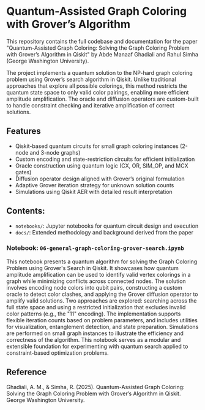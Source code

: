 # Quantum-Assisted Graph Coloring with Grover’s Algorithm

This repository contains the full codebase and documentation for the paper "Quantum-Assisted Graph Coloring: Solving the Graph Coloring Problem with Grover’s Algorithm in Qiskit" by Abde Manaaf Ghadiali and Rahul Simha (George Washington University).

The project implements a quantum solution to the NP-hard graph coloring problem using Grover’s search algorithm in Qiskit. Unlike traditional approaches that explore all possible colorings, this method restricts the quantum state space to only valid color pairings, enabling more efficient amplitude amplification. The oracle and diffusion operators are custom-built to handle constraint checking and iterative amplification of correct solutions.

## Features
 - Qiskit-based quantum circuits for small graph coloring instances (2-node and 3-node graphs)
 - Custom encoding and state-restriction circuits for efficient initialization
 - Oracle construction using quantum logic (CX, OR, SIM_OP, and MCX gates)
 - Diffusion operator design aligned with Grover’s original formulation
 - Adaptive Grover iteration strategy for unknown solution counts
 - Simulations using Qiskit AER with detailed result interpretation

## Contents:
 - `notebooks/`: Jupyter notebooks for quantum circuit design and execution
 - `docs/`: Extended methodology and background derived from the paper

### Notebook: `06-general-graph-coloring-grover-search.ipynb`

This notebook presents a quantum algorithm for solving the Graph Coloring Problem using Grover's Search in Qiskit. It showcases how quantum amplitude amplification can be used to identify valid vertex colorings in a graph while minimizing conflicts across connected nodes. The solution involves encoding node colors into qubit pairs, constructing a custom oracle to detect color clashes, and applying the Grover diffusion operator to amplify valid solutions. Two approaches are explored: searching across the full state space and using a restricted initialization that excludes invalid color patterns (e.g., the "11" encoding). The implementation supports flexible iteration counts based on problem parameters, and includes utilities for visualization, entanglement detection, and state preparation. Simulations are performed on small graph instances to illustrate the efficiency and correctness of the algorithm. This notebook serves as a modular and extensible foundation for experimenting with quantum search applied to constraint-based optimization problems.

## Reference
Ghadiali, A. M., & Simha, R. (2025). Quantum-Assisted Graph Coloring: Solving the Graph Coloring Problem with Grover’s Algorithm in Qiskit. George Washington University.
